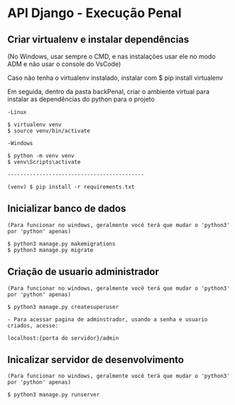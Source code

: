 # API Django - Execução Penal

## Criar virtualenv e instalar dependências

(No Windows, usar sempre o CMD, e nas instalações
usar ele no modo ADM e não usar o console do VsCode)

Caso não tenha o virtualenv instalado, instalar com
$ pip install virtualenv

Em seguida, dentro da pasta backPenal, criar o ambiente virtual para instalar as dependências do python para o projeto

    -Linux

    $ virtualenv venv
    $ source venv/bin/activate

    -Windows

    $ python -m venv venv
    $ venv\Scripts\activate

    -------------------------------------------

    (venv) $ pip install -r requirements.txt

## Inicializar banco de dados

    (Para funcionar no windows, geralmente você terá que mudar o 'python3' por 'python' apenas)

    $ python3 manage.py makemigrations
    $ python3 manage.py migrate

## Criação de usuario administrador

    (Para funcionar no windows, geralmente você terá que mudar o 'python3' por 'python' apenas)

    $ python3 manage.py createsuperuser

    - Para acessar pagina de adminstrador, usando a senha e usuario criados, acesse:

    localhost:{porta do servidor}/admin

## Inicalizar servidor de desenvolvimento

    (Para funcionar no windows, geralmente você terá que mudar o 'python3' por 'python' apenas)

    $ python3 manage.py runserver
